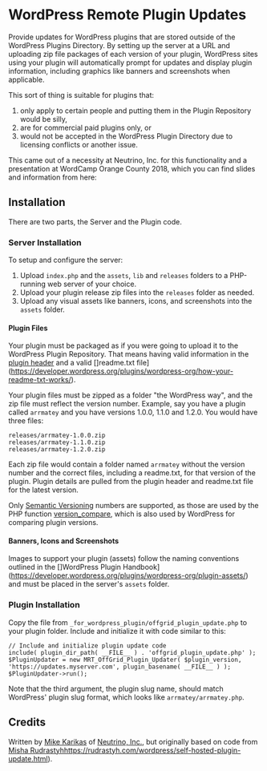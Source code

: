 # WordPress Remote Plugin Updates

Provide updates for WordPress plugins that are stored outside of the WordPress Plugins Directory.  By setting up the server at a URL and uploading zip file packages of each version of your plugin, WordPress sites using your plugin will automatically prompt for updates and display plugin information, including graphics like banners and screenshots when applicable.

This sort of thing is suitable for plugins that:
1. only apply to certain people and putting them in the Plugin Repository would be silly,
1. are for commercial paid plugins only, or
1. would not be accepted in the WordPress Plugin Directory due to licensing conflicts or another issue.

This came out of a necessity at Neutrino, Inc. for this functionality and a presentation at WordCamp Orange County 2018, which you can find slides and information from here: 

## Installation

There are two parts, the Server and the Plugin code.

### Server Installation

To setup and configure the server:
1. Upload `index.php` and the `assets`, `lib` and `releases` folders to a PHP-running web server of your choice.
1. Upload your plugin release zip files into the `releases` folder as needed.
1. Upload any visual assets like banners, icons, and screenshots into the `assets` folder.

#### Plugin Files
Your plugin must be packaged as if you were going to upload it to the WordPress Plugin Repository.  That means having valid information in the [plugin header](https://developer.wordpress.org/plugins/the-basics/header-requirements/) and a valid []readme.txt file](https://developer.wordpress.org/plugins/wordpress-org/how-your-readme-txt-works/). 

Your plugin files must be zipped as a folder "the WordPress way", and the zip file must reflect the version number.  Example, say you have a plugin called `arrmatey` and you have versions 1.0.0, 1.1.0 and 1.2.0.  You would have three files:
````
releases/arrmatey-1.0.0.zip
releases/arrmatey-1.1.0.zip
releases/arrmatey-1.2.0.zip
````
Each zip file would contain a folder named `arrmatey` without the version number and the correct files, including a readme.txt, for that version of the plugin.  Plugin details are pulled from the plugin header and readme.txt file for the latest version.

Only [Semantic Versioning](https://semver.org) numbers are supported, as those are used by the PHP function [version_compare](http://php.net/version_compare), which is also used by WordPress for comparing plugin versions. 

#### Banners, Icons and Screenshots
Images to support your plugin (assets) follow the naming conventions outlined in the []WordPress Plugin Handbook](https://developer.wordpress.org/plugins/wordpress-org/plugin-assets/) and must be placed in the server's `assets` folder.

### Plugin Installation

Copy the file from `_for_wordpress_plugin/offgrid_plugin_update.php` to your plugin folder.  Include and initialize it with code similar to this:
````
// Include and initialize plugin update code
include( plugin_dir_path( __FILE__ ) . 'offgrid_plugin_update.php' );
$PluginUpdater = new MRT_OffGrid_Plugin_Updater( $plugin_version, 'https://updates.myserver.com', plugin_basename( __FILE__ ) );
$PluginUpdater->run();
````

Note that the third argument, the plugin slug name, should match WordPress' plugin slug format, which looks like `arrmatey/arrmatey.php`.

## Credits
Written by [Mike Karikas](https://github.com/karikas) of [Neutrino, Inc.](https://www.neutrinoinc.com), but originally based on code from [Misha Rudrastyh]()https://rudrastyh.com/wordpress/self-hosted-plugin-update.html).